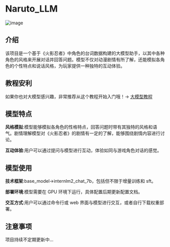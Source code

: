 # Naruto_LLM
![image](https://github.com/user-attachments/assets/51b25d58-f2f7-4dbb-a2fc-c0181c4f8ca2)


## 介绍
该项目是一个基于《火影忍者》中角色的台词数据构建的大模型助手，以其中各种角色的风格来开展对话并回答问题。模型不仅对动漫剧情有所了解，还能模拟各角色的个性特点和说话风格，为玩家提供一种独特的互动体验。

## 教程安利
如果你也对大模型感兴趣，非常推荐从这个教程开始入门哦！-> [大模型教程](https://github.com/InternLM/Tutorial)

## 模型特点
**风格模拟**:模型能够模拟各角色的性格特点，回答问题时带有其独特的风格和语气。剧情理解模型对《火影忍者》的剧情有一定的了解，能够围绕剧情内容进行讨论。

**互动体验**:用户可以通过提问与模型进行互动，体验如同与游戏角色对话的感觉。

## 模型使用
**技术框架**:base_model->internlm2_chat_7b，包括但不限于增量训练和 sft。

**部署环境**:模型需要在 GPU 环境下运行，具体配置后期更新配置文档。

**交互方式**:用户可以通过命令行或 web 界面与模型进行交互，或者自行下载权重部署。

## 注意事项
项目持续不定期更新中...
